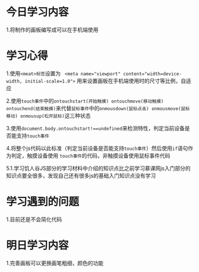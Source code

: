 # 今日学习内容

1.将制作的画板编写成可以在手机端使用

# 学习心得

1.使用`<meat>标签`设置为
` <meta name="viewport" content="width=device-width, initial-scale=1.0">`
用来设置画板在手机端使用时的尺寸等比例，自适应

2.使用`touch事件`中的`ontouchstart(开始触摸) ontouchmove(移动触摸) ontouchend(结束触摸)`来代替`鼠标事件`中的`onmousdown(鼠标点击) onmousmove(鼠标移动) onmousup(松开鼠标)`这三种状态

3.使用`document.body.ontouchstart!==undefined`来检测特性，判定当前设备是否能支持`touch事件`

4.将整个js代码以此标准（判定当前设备是否能支持`touch事件`）然后使用`if`语句作为判定，触摸设备使用  `touch事件`的代码，非触摸设备使用鼠标事件代码

5.1.学习饥人谷JS部分的学习材料中介绍的知识点比之前学习慕课网js入门部分的知识点要全很多，发现自己还有很多js的基础入门知识点没有学习

# 学习遇到的问题

1.目前还是不会简化代码

# 明日学习内容

1.完善画板可以更换画笔粗细，颜色的功能